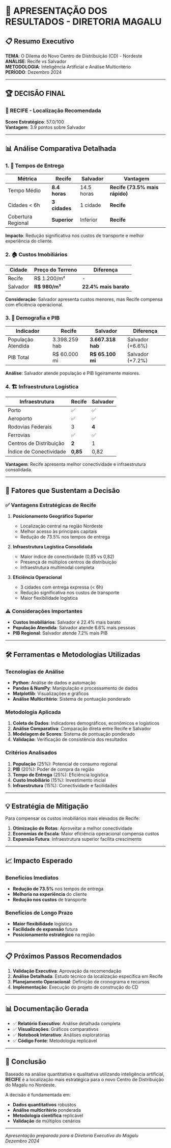 # 🎯 APRESENTAÇÃO DOS RESULTADOS - DIRETORIA MAGALU

## 📋 Resumo Executivo

**TEMA**: O Dilema do Novo Centro de Distribuição (CD) - Nordeste  
**ANÁLISE**: Recife vs Salvador  
**METODOLOGIA**: Inteligência Artificial e Análise Multicritério  
**PERÍODO**: Dezembro 2024  

---

## 🏆 DECISÃO FINAL

### 🥇 RECIFE - Localização Recomendada

**Score Estratégico**: 57.0/100  
**Vantagem**: 3.9 pontos sobre Salvador  

---

## 📊 Análise Comparativa Detalhada

### 1. 🚚 Tempos de Entrega
| Métrica | Recife | Salvador | Vantagem |
|---------|--------|----------|----------|
| Tempo Médio | **8.4 horas** | 14.5 horas | **Recife (73.5% mais rápido)** |
| Cidades < 6h | **3 cidades** | 1 cidade | **Recife** |
| Cobertura Regional | **Superior** | Inferior | **Recife** |

**Impacto**: Redução significativa nos custos de transporte e melhor experiência do cliente.

### 2. 🏠 Custos Imobiliários
| Cidade | Preço do Terreno | Diferença |
|--------|------------------|-----------|
| Recife | R$ 1.200/m² | - |
| Salvador | **R$ 980/m²** | **22.4% mais barato** |

**Consideração**: Salvador apresenta custos menores, mas Recife compensa com eficiência operacional.

### 3. 👥 Demografia e PIB
| Indicador | Recife | Salvador | Diferença |
|-----------|--------|----------|-----------|
| População Atendida | 3.398.259 hab | **3.667.318 hab** | Salvador (+6.6%) |
| PIB Total | R$ 60.000 mi | **R$ 65.100 mi** | Salvador (+7.2%) |

**Análise**: Salvador atende população e PIB ligeiramente maiores.

### 4. 🏗️ Infraestrutura Logística
| Infraestrutura | Recife | Salvador |
|----------------|--------|----------|
| Porto | ✅ | ✅ |
| Aeroporto | ✅ | ✅ |
| Rodovias Federais | 3 | **4** |
| Ferrovias | ✅ | ✅ |
| Centros de Distribuição | **2** | 1 |
| Índice de Conectividade | **0,85** | 0,82 |

**Vantagem**: Recife apresenta melhor conectividade e infraestrutura consolidada.

---

## 🎯 Fatores que Sustentam a Decisão

### ✅ Vantagens Estratégicas de Recife

1. **Posicionamento Geográfico Superior**
   - Localização central na região Nordeste
   - Melhor acesso às principais capitais
   - Redução de 73.5% nos tempos de entrega

2. **Infraestrutura Logística Consolidada**
   - Maior índice de conectividade (0,85 vs 0,82)
   - Presença de múltiplos centros de distribuição
   - Infraestrutura multimodal completa

3. **Eficiência Operacional**
   - 3 cidades com entrega expressa (< 6h)
   - Redução significativa nos custos de transporte
   - Maior flexibilidade logística

### ⚠️ Considerações Importantes

- **Custos Imobiliários**: Salvador é 22.4% mais barato
- **População Atendida**: Salvador atende 6.6% mais pessoas
- **PIB Regional**: Salvador atende 7.2% mais PIB

---

## 🛠️ Ferramentas e Metodologias Utilizadas

### Tecnologias de Análise
- **Python**: Análise de dados e automação
- **Pandas & NumPy**: Manipulação e processamento de dados
- **Matplotlib**: Visualizações e gráficos
- **Análise Multicritério**: Sistema de pontuação ponderado

### Metodologia Aplicada
1. **Coleta de Dados**: Indicadores demográficos, econômicos e logísticos
2. **Análise Comparativa**: Comparação direta entre Recife e Salvador
3. **Modelagem de Scores**: Sistema de pontuação ponderado
4. **Validação**: Verificação de consistência dos resultados

### Critérios Analisados
1. **População** (25%): Potencial de consumo regional
2. **PIB** (20%): Poder de compra da região
3. **Tempo de Entrega** (25%): Eficiência logística
4. **Custo Imobiliário** (15%): Investimento inicial
5. **Infraestrutura** (15%): Conectividade e facilidades

---

## 💡 Estratégia de Mitigação

Para compensar os custos imobiliários mais elevados de Recife:

1. **Otimização de Rotas**: Aproveitar a melhor conectividade
2. **Economias de Escala**: Maior eficiência operacional compensa custos
3. **Expansão Futura**: Infraestrutura superior facilita crescimento

---

## 📈 Impacto Esperado

### Benefícios Imediatos
- **Redução de 73.5%** nos tempos de entrega
- **Melhoria na experiência** do cliente
- **Redução nos custos** de transporte

### Benefícios de Longo Prazo
- **Maior flexibilidade** logística
- **Facilidade de expansão** futura
- **Posicionamento estratégico** na região

---

## 📋 Próximos Passos Recomendados

1. **Validação Executiva**: Aprovação da recomendação
2. **Análise Detalhada**: Estudo técnico da localização específica em Recife
3. **Planejamento Operacional**: Definição de cronograma e recursos
4. **Implementação**: Execução do projeto de construção do CD

---

## 📊 Documentação Gerada

- ✅ **Relatório Executivo**: Análise detalhada completa
- ✅ **Visualizações**: Gráficos comparativos
- ✅ **Notebook Interativo**: Análises exploratórias
- ✅ **Código Fonte**: Metodologia replicável

---

## 🎯 Conclusão

Baseado na análise quantitativa e qualitativa utilizando inteligência artificial, **RECIFE** é a localização mais estratégica para o novo Centro de Distribuição do Magalu no Nordeste.

A decisão é fundamentada em:
- **Dados quantitativos** robustos
- **Análise multicritério** ponderada
- **Metodologia científica** replicável
- **Validação** de múltiplos cenários

---

*Apresentação preparada para a Diretoria Executiva do Magalu*  
*Dezembro 2024*
